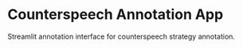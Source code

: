 # Counterspeech Annotation App

Streamlit annotation interface for counterspeech strategy annotation.
